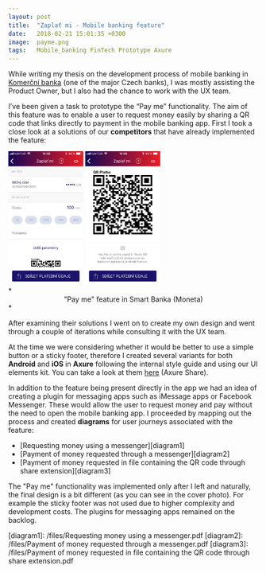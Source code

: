 ```yaml
---
layout: post
title:  "Zaplať mi - Mobile banking feature"
date:   2018-02-21 15:01:35 +0300
image:  payme.png
tags:   Mobile_banking FinTech Prototype Axure
---
```

While writing my thesis on the development process of mobile banking in [Komerční banka][kb] (one of the major Czech banks), I was mostly assisting the Product Owner, but I also had the chance to work with the UX team.

I’ve been given a task to prototype the “Pay me” functionality. The aim of this feature was to enable a user to request money easily by sharing a QR code that links directly to payment in the mobile banking app. First I took a close look at a solutions of our **competitors** that have already implemented the feature:

<div class="wrapper">
<img src="/images/moneta1.png" class="align-center" width="30%"> <img src="/images/moneta2.png" class="align-center" width="30%">
</div>
*<center>"Pay me" feature in Smart Banka (Moneta)</center>*

After examining their solutions I went on to create my own design and went through a couple of iterations while consulting it with the UX team.

At the time we were considering whether it would be better to use a simple button or a sticky footer, therefore I created several variants for both **Android** and **iOS** in **Axure** following the internal style guide and using our UI elements kit. You can take a look at them [here][prototype] (Axure Share). 

In addition to the feature being present directly in the app we had an idea of creating a plugin for messaging apps such as iMessage apps or Facebook Messenger. These would allow the user to request money and pay without the need to open the mobile banking app. I proceeded by mapping out the process and created **diagrams** for user journeys associated with the feature:

* [Requesting money using a messenger][diagram1]
* [Payment of money requested through a messenger][diagram2]
* [Payment of money requested in file containing the QR code through share extension][diagram3]

The "Pay me" functionality was implemented only after I left and naturally, the final design is a bit different (as you can see in the cover photo). For example the sticky footer was not used due to higher complexity and development costs. The plugins for messaging apps remained on the backlog.

[kb]: https://www.kb.cz/en/
[prototype]: https://zld26q.axshare.com/
[diagram1]: /files/Requesting money using a messenger.pdf
[diagram2]: /files/Payment of money requested through a messenger.pdf
[diagram3]: /files/Payment of money requested in file containing the QR code through share extension.pdf